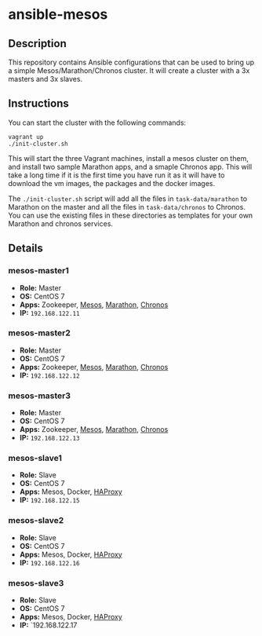 # ansible-mesos

## Description
This repository contains Ansible configurations that can be used to bring up
a simple Mesos/Marathon/Chronos cluster. It will create a cluster with a
3x masters and 3x slaves.

## Instructions
You can start the cluster with the following commands:

    vagrant up
    ./init-cluster.sh

This will start the three Vagrant machines, install a mesos cluster on them,
and install two sample Marathon apps, and a smaple Chronos app. This will take
a long time if it is the first time you have run it as it will have to
download the vm images, the packages and the docker images.

The `./init-cluster.sh` script will add all the files in `task-data/marathon`
to Marathon on the master and all the files in `task-data/chronos` to Chronos.
You can use the existing files in these directories as templates for your own
Marathon and chronos services.

## Details

### mesos-master1
- **Role:** Master
- **OS:** CentOS 7
- **Apps:** Zookeeper, [Mesos](http://192.168.122.11:5050/), [Marathon](http://192.168.122.11:8080/), [Chronos](http://192.168.122.11:4400/)
- **IP:** `192.168.122.11`

### mesos-master2
- **Role:** Master
- **OS:** CentOS 7
- **Apps:** Zookeeper, [Mesos](http://192.168.122.12:5050/), [Marathon](http://192.168.122.12:8080/), [Chronos](http://192.168.122.12:4400/)
- **IP:** `192.168.122.12`

### mesos-master3
- **Role:** Master
- **OS:** CentOS 7
- **Apps:** Zookeeper, [Mesos](http://192.168.122.13:5050/), [Marathon](http://192.168.122.13:8080/), [Chronos](http://192.168.122.13:4400/)
- **IP:** `192.168.122.13`

### mesos-slave1
- **Role:** Slave
- **OS:** CentOS 7
- **Apps:** Mesos, Docker, [HAProxy](http://192.168.122.15:9090/)
- **IP:** `192.168.122.15`

### mesos-slave2
- **Role:** Slave
- **OS:** CentOS 7
- **Apps:** Mesos, Docker, [HAProxy](http://192.168.122.16:9090/)
- **IP:** `192.168.122.16`

### mesos-slave3
- **Role:** Slave
- **OS:** CentOS 7
- **Apps:** Mesos, Docker, [HAProxy](http://192.168.122.17:9090/)
- **IP:** `192.168.122.17